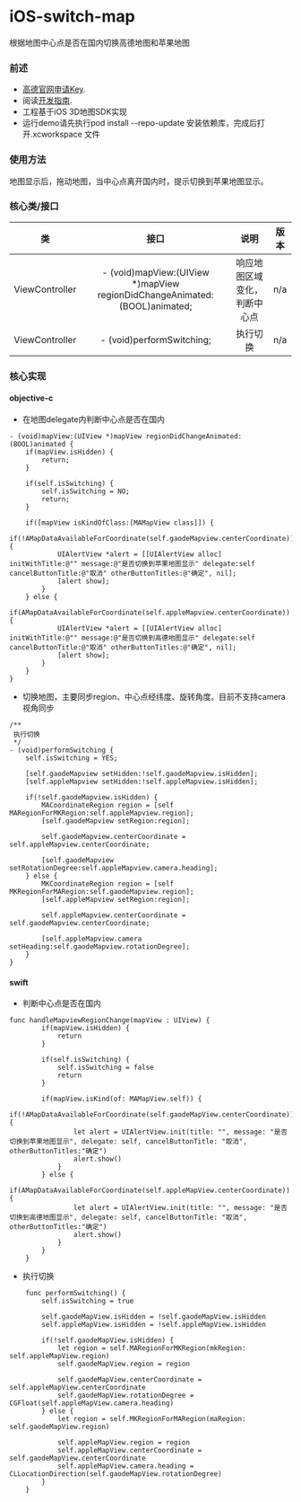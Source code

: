 # iOS-switch-map
根据地图中心点是否在国内切换高德地图和苹果地图


### 前述

- [高德官网申请Key](http://lbs.amap.com/dev/#/).
- 阅读[开发指南](http://lbs.amap.com/api/ios-sdk/summary/).
- 工程基于iOS 3D地图SDK实现
- 运行demo请先执行pod install --repo-update 安装依赖库，完成后打开.xcworkspace 文件

### 使用方法
地图显示后，拖动地图，当中心点离开国内时，提示切换到苹果地图显示。

### 核心类/接口
| 类    | 接口  | 说明   | 版本  |
| -----|:-----:|:-----:|:-----:|
| ViewController | - (void)mapView:(UIView *)mapView regionDidChangeAnimated:(BOOL)animated; | 响应地图区域变化，判断中心点 | n/a |
| ViewController | - (void)performSwitching; | 执行切换 | n/a |

### 核心实现
#### objective-c
- 在地图delegate内判断中心点是否在国内
```
- (void)mapView:(UIView *)mapView regionDidChangeAnimated:(BOOL)animated {
    if(mapView.isHidden) {
        return;
    }
    
    if(self.isSwitching) {
        self.isSwitching = NO;
        return;
    }
    
    if([mapView isKindOfClass:[MAMapView class]]) {
        if(!AMapDataAvailableForCoordinate(self.gaodeMapview.centerCoordinate)) {
            UIAlertView *alert = [[UIAlertView alloc] initWithTitle:@"" message:@"是否切换到苹果地图显示" delegate:self cancelButtonTitle:@"取消" otherButtonTitles:@"确定", nil];
            [alert show];
        }
    } else {
        if(AMapDataAvailableForCoordinate(self.appleMapview.centerCoordinate)) {
            UIAlertView *alert = [[UIAlertView alloc] initWithTitle:@"" message:@"是否切换到高德地图显示" delegate:self cancelButtonTitle:@"取消" otherButtonTitles:@"确定", nil];
            [alert show];
        }
    }
}
```
- 切换地图，主要同步region、中心点经纬度、旋转角度。目前不支持camera视角同步
```
/**
 执行切换
 */
- (void)performSwitching {
    self.isSwitching = YES;
    
    [self.gaodeMapview setHidden:!self.gaodeMapview.isHidden];
    [self.appleMapview setHidden:!self.appleMapview.isHidden];
    
    if(!self.gaodeMapview.isHidden) {
        MACoordinateRegion region = [self MARegionForMKRegion:self.appleMapview.region];
        [self.gaodeMapview setRegion:region];
        
        self.gaodeMapview.centerCoordinate = self.appleMapview.centerCoordinate;
        
        [self.gaodeMapview setRotationDegree:self.appleMapview.camera.heading];
    } else {
        MKCoordinateRegion region = [self MKRegionForMARegion:self.gaodeMapview.region];
        [self.appleMapview setRegion:region];
        
        self.appleMapview.centerCoordinate = self.gaodeMapview.centerCoordinate;
        
        [self.appleMapview.camera setHeading:self.gaodeMapview.rotationDegree];
    }
}
```
#### swift
- 判断中心点是否在国内
```
func handleMapviewRegionChange(mapView : UIView) {
        if(mapView.isHidden) {
            return
        }
        
        if(self.isSwitching) {
            self.isSwitching = false
            return
        }
        
        if(mapView.isKind(of: MAMapView.self)) {
            if(!AMapDataAvailableForCoordinate(self.gaodeMapView.centerCoordinate)) {
                let alert = UIAlertView.init(title: "", message: "是否切换到苹果地图显示", delegate: self, cancelButtonTitle: "取消", otherButtonTitles:"确定")
                alert.show()
            }
        } else {
            if(AMapDataAvailableForCoordinate(self.appleMapView.centerCoordinate)) {
                let alert = UIAlertView.init(title: "", message: "是否切换到高德地图显示", delegate: self, cancelButtonTitle: "取消", otherButtonTitles:"确定")
                alert.show()
            }
        }
    }
```
- 执行切换
```
    func performSwitching() {
        self.isSwitching = true
        
        self.gaodeMapView.isHidden = !self.gaodeMapView.isHidden
        self.appleMapView.isHidden = !self.appleMapView.isHidden
        
        if(!self.gaodeMapView.isHidden) {
            let region = self.MARegionForMKRegion(mkRegion: self.appleMapView.region)
            self.gaodeMapView.region = region
            
            self.gaodeMapView.centerCoordinate = self.appleMapView.centerCoordinate
            self.gaodeMapView.rotationDegree = CGFloat(self.appleMapView.camera.heading)
        } else {
            let region = self.MKRegionForMARegion(maRegion: self.gaodeMapView.region)
            
            self.appleMapView.region = region
            self.appleMapView.centerCoordinate = self.gaodeMapView.centerCoordinate
            self.appleMapView.camera.heading = CLLocationDirection(self.gaodeMapView.rotationDegree)
        }
    }
```
